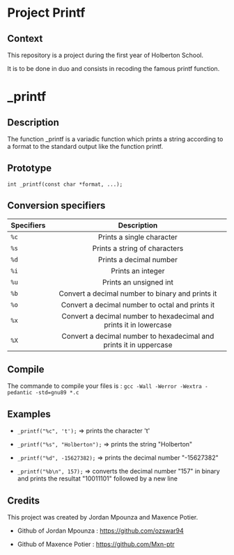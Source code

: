# Project Printf

## Context

This repository is a project during the first year of Holberton School.

It is to be done in duo and consists in recoding the famous printf function.

# _printf

## Description

The function _printf is a variadic function which prints a string according to a format to the standard output like the function printf.

## Prototype

`int _printf(const char *format, ...);`

## Conversion specifiers

| Specifiers  | Description |
| ------------- |:-------------:|
| `%c`          | Prints a single character     |
| `%s`          | Prints a string of characters |
| `%d`          | Prints a decimal number       |
| `%i`          | Prints an integer              |
| `%u`          | Prints an unsigned int         |
| `%b`          | Convert a decimal number to binary and prints it|
| `%o`          | Convert a decimal number to octal and prints it |
| `%x`| Convert a decimal number to hexadecimal and prints it in lowercase|
| `%X` |Convert a decimal number to hexadecimal and prints it in uppercase|

## Compile

The commande to compile your files is :
`gcc -Wall -Werror -Wextra -pedantic -std=gnu89 *.c`

## Examples

- `_printf("%c", 't');` => prints the character 't'

- `_printf("%s", "Holberton");` => prints the string "Holberton"

- `_printf("%d", -15627382);` => prints the decimal number "-15627382"

- `_printf("%b\n", 157);` => converts the decimal number "157" in binary and prints the resultat "10011101" followed by a new line

## Credits

This project was created by Jordan Mpounza and Maxence Potier.

- Github of Jordan Mpounza : https://github.com/ozswar94

- Github of Maxence Potier : https://github.com/Mxn-ptr
